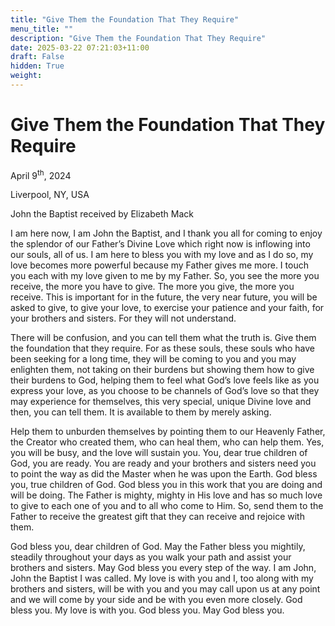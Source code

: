 ```yaml
---
title: "Give Them the Foundation That They Require"
menu_title: ""
description: "Give Them the Foundation That They Require"
date: 2025-03-22 07:21:03+11:00
draft: False
hidden: True
weight:
---
```

# Give Them the Foundation That They Require

April 9<sup>th</sup>, 2024

Liverpool, NY, USA

John the Baptist received by Elizabeth Mack

I am here now, I am John the Baptist, and I thank you all for coming to enjoy the splendor of our Father’s Divine Love which right now is inflowing into our souls, all of us. I am here to bless you with my love and as I do so, my love becomes more powerful because my Father gives me more. I touch you each with my love given to me by my Father. So, you see the more you receive, the more you have to give. The more you give, the more you receive. This is important for in the future, the very near future, you will be asked to give, to give your love, to exercise your patience and your faith, for your brothers and sisters. For they will not understand.

There will be confusion, and you can tell them what the truth is. Give them the foundation that they require. For as these souls, these souls who have been seeking for a long time, they will be coming to you and you may enlighten them, not taking on their burdens but showing them how to give their burdens to God, helping them to feel what God’s love feels like as you express your love, as you choose to be channels of God’s love so that they may experience for themselves, this very special, unique Divine love and then, you can tell them. It is available to them by merely asking.

Help them to unburden themselves by pointing them to our Heavenly Father, the Creator who created them, who can heal them, who can help them. Yes, you will be busy, and the love will sustain you. You, dear true children of God, you are ready. You are ready and your brothers and sisters need you to point the way as did the Master when he was upon the Earth. God bless you, true children of God. God bless you in this work that you are doing and will be doing. The Father is mighty, mighty in His love and has so much love to give to each one of you and to all who come to Him. So, send them to the Father to receive the greatest gift that they can receive and rejoice with them.

God bless you, dear children of God. May the Father bless you mightily, steadily throughout your days as you walk your path and assist your brothers and sisters. May God bless you every step of the way. I am John, John the Baptist I was called. My love is with you and I, too along with my brothers and sisters, will be with you and you may call upon us at any point and we will come by your side and be with you even more closely. God bless you. My love is with you. God bless you. May God bless you.
